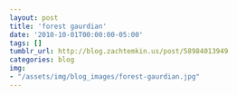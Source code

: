 ```yaml
---
layout: post
title: 'forest gaurdian'
date: '2010-10-01T00:00:00-05:00'
tags: []
tumblr_url: http://blog.zachtemkin.us/post/58984013949
categories: blog
img: 
- "/assets/img/blog_images/forest-gaurdian.jpg" 
---
```

